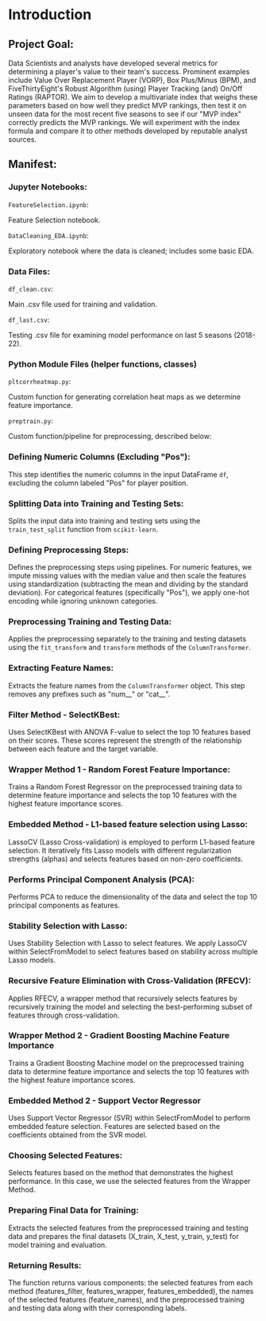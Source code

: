 # **Introduction**

## **Project Goal**:
Data Scientists and analysts have developed several metrics for determining a player's value to their team's success. Prominent examples include Value Over Replacement Player (VORP), Box Plus/Minus (BPM), and FiveThirtyEight's Robust Algorithm (using) Player Tracking (and) On/Off Ratings (RAPTOR)​. We aim to develop a multivariate index that weighs these parameters based on how well they predict MVP rankings, then test it on unseen data for the most recent five seasons to see if our "MVP index" correctly predicts the MVP rankings.​ We will experiment with the index formula and compare it to other methods developed by reputable analyst sources.

## **Manifest**:

### **Jupyter Notebooks**:

`FeatureSelection.ipynb`:

Feature Selection notebook.
  
`DataCleaning_EDA.ipynb`:
  
Exploratory notebook where the data is cleaned; includes some basic EDA.

### **Data Files**:

`df_clean.csv`:
  
Main .csv file used for training and validation.

`df_last.csv`:
  
Testing .csv file for examining model performance on last 5 seasons (2018-22).

### **Python Module Files (helper functions, classes)**

`pltcorrheatmap.py`:
  
Custom function for generating correlation heat maps as we determine feature importance.

`preptrain.py`:
  
Custom function/pipeline for preprocessing, described below:

### Defining Numeric Columns (Excluding "Pos"):

This step identifies the numeric columns in the input DataFrame `df`, excluding the column labeled "Pos" for player position.

### Splitting Data into Training and Testing Sets:

Splits the input data into training and testing sets using the `train_test_split` function from `scikit-learn`.

### Defining Preprocessing Steps:

Defines the preprocessing steps using pipelines. For numeric features, we impute missing values with the median value and then scale the features using standardization (subtracting the mean and dividing by the standard deviation). For categorical features (specifically "Pos"), we apply one-hot encoding while ignoring unknown categories.

### Preprocessing Training and Testing Data:

Applies the preprocessing separately to the training and testing datasets using the `fit_transform` and `transform` methods of the `ColumnTransformer`.

### Extracting Feature Names:

Extracts the feature names from the `ColumnTransformer` object. This step removes any prefixes such as "num__" or "cat__".

### Filter Method - SelectKBest:

Uses SelectKBest with ANOVA F-value to select the top 10 features based on their scores. These scores represent the strength of the relationship between each feature and the target variable.

### Wrapper Method 1 - Random Forest Feature Importance:

Trains a Random Forest Regressor on the preprocessed training data to determine feature importance and selects the top 10 features with the highest feature importance scores.

### Embedded Method - L1-based feature selection using Lasso:

LassoCV (Lasso Cross-validation) is employed to perform L1-based feature selection. It iteratively fits Lasso models with different regularization strengths (alphas) and selects features based on non-zero coefficients.

### Performs Principal Component Analysis (PCA):

Performs PCA to reduce the dimensionality of the data and select the top 10 principal components as features.

### Stability Selection with Lasso:
Uses Stability Selection with Lasso to select features. We apply LassoCV within SelectFromModel to select features based on stability across multiple Lasso models.

### Recursive Feature Elimination with Cross-Validation (RFECV):

Applies RFECV, a wrapper method that recursively selects features by recursively training the model and selecting the best-performing subset of features through cross-validation.

### Wrapper Method 2 - Gradient Boosting Machine Feature Importance

Trains a Gradient Boosting Machine model on the preprocessed training data to determine feature importance and selects the top 10 features with the highest feature importance scores.

### Embedded Method 2 - Support Vector Regressor

Uses Support Vector Regressor (SVR) within SelectFromModel to perform embedded feature selection. Features are selected based on the coefficients obtained from the SVR model.

### Choosing Selected Features:

Selects features based on the method that demonstrates the highest performance. In this case, we use the selected features from the Wrapper Method.

### Preparing Final Data for Training:

Extracts the selected features from the preprocessed training and testing data and prepares the final datasets (X_train, X_test, y_train, y_test) for model training and evaluation.

### Returning Results:

The function returns various components: the selected features from each method (features_filter, features_wrapper, features_embedded), the names of the selected features (feature_names), and the preprocessed training and testing data along with their corresponding labels.
